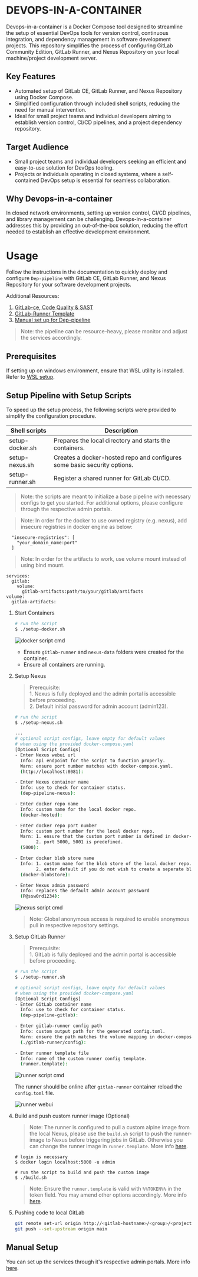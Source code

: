 # DEVOPS-IN-A-CONTAINER
Devops-in-a-container is a Docker Compose tool designed to streamline the setup of essential DevOps tools for version control, continuous integration, and dependency management in software development projects. This repository simplifies the process of configuring GitLab Community Edition, GitLab Runner, and Nexus Repository on your local machine/project development server.

## Key Features
- Automated setup of GitLab CE, GitLab Runner, and Nexus Repository using Docker Compose.
- Simplified configuration through included shell scripts, reducing the need for manual intervention.
- Ideal for small project teams and individual developers aiming to establish version control, CI/CD pipelines, and a project dependency repository.

## Target Audience
- Small project teams and individual developers seeking an efficient and easy-to-use solution for DevOps tooling.
- Projects or individuals operating in closed systems, where a self-contained DevOps setup is essential for seamless collaboration.

## Why Devops-in-a-container
In closed network environments, setting up version control, CI/CD pipelines, and library management can be challenging. Devops-in-a-container addresses this by providing an out-of-the-box solution, reducing the effort needed to establish an effective development environment.

# Usage
Follow the instructions in the documentation to quickly deploy and configure `Dep-pipeline` with GitLab CE, GitLab Runner, and Nexus Repository for your software development projects.

Additional Resources:
1. [GitLab-ce, Code Quality & SAST](./GITLAB.md)
1. [GitLab-Runner Template](./RUNNER.md)
1. [Manual set up for Dep-pipeline](./MANUAL.md)

> Note: the pipeline can be resource-heavy, please monitor and adjust the services accordingly.

## Prerequisites
If setting up on windows environment, ensure that WSL utility is installed. Refer to [WSL setup](https://learn.microsoft.com/en-us/windows/wsl/install).

## Setup Pipeline with Setup Scripts
To speed up the setup process, the following scripts were provided to simplify the configuration procedure.

|Shell scripts |Description |
|----|----|
|setup-docker.sh | Prepares the local directory and starts the containers. |
|setup-nexus.sh  | Creates a docker-hosted repo and configures some basic security options.  |
|setup-runner.sh | Register a shared runner for GitLab CI/CD. | 

> Note: the scripts are meant to initialize a base pipeline with necessary configs to get you started. For additional options, please configure through the respective admin portals.

> Note: In order for the docker to use owned registry (e.g. nexus), add insecure registries in docker engine as below:
```
  "insecure-registries": [
    "your_domain_name:port"
  ] 
```
> Note: In order for the artifacts to work, use volume mount instead of using bind mount. 
```
services:
  gitlab:
    volume:
      gitlab-artifacts:path/to/your/gitlab/artifacts
volume:
  gitlab-artifacts:
```

1. Start Containers
   ```sh
   # run the script
   $ ./setup-docker.sh
   ```
   ![docker script cmd](./docs/script_setup_docker.png)

   - Ensure `gitlab-runner` and `nexus-data` folders were created for the container.
   - Ensure all containers are running.

2. Setup Nexus  
    > Prerequisite:  
       1. Nexus is fully deployed and the admin portal is accessible before proceeding.  
       2. Default initial password for admin account (admin123).  


    ```sh
    # run the script
    $ ./setup-nexus.sh

    ...
    # optional script configs, leave empty for default values 
    # when using the provided docker-compose.yaml
    [Optional Script Configs]
    - Enter Nexus webui url
      Info: api endpoint for the script to function properly.
      Warn: ensure port number matches with docker-compose.yaml.
      (http://localhost:8081):

    - Enter Nexus container name
      Info: use to check for container status.
      (dep-pipeline-nexus):
    
    - Enter docker repo name
      Info: custom name for the local docker repo.
      (docker-hosted):
    
    - Enter docker repo port number
      Info: custom port number for the local docker repo.
      Warn: 1. ensure that the custom port number is defined in docker-compose.yaml.
            2. port 5000, 5001 is predefined.
      (5000):
    
    - Enter docker blob store name
      Info: 1. custom name for the blob store of the local docker repo.
            2. enter default if you do not wish to create a seperate blob store.
      (docker-blobstore):
    
    - Enter Nexus admin password
      Info: replaces the default admin account password
      (P@ssw0rd1234):
    ```
    ![nexus script cmd](./docs/script_setup_nexus.png)
    
    > Note: Global anonymous access is required to enable anonymous pull in respective repository settings. 

3. Setup GitLab Runner  
    > Prerequisite:  
       1. GitLab is fully deployed and the admin portal is accessible before proceeding.  
    
    ```sh
    # run the script
    $ ./setup-runner.sh

    # optional script configs, leave empty for default values 
    # when using the provided docker-compose.yaml
    [Optional Script Configs]
    - Enter GitLab container name
      Info: use to check for container status.
      (dep-pipeline-gitlab):

    - Enter gitlab-runner config path
      Info: custom output path for the generated config.toml.
      Warn: ensure the path matches the volume mapping in docker-compose.yaml
      (./gitlab-runner/config):

    - Enter runner template file
      Info: name of the custom runner config template.
      (runner.template):
    ```
    ![runner script cmd](./docs/script_setup_runner.png)

    The runner should be online after `gitlab-runner` container reload the `config.toml` file.

    ![runner webui](./docs/gitlab_webui_runner.png)

4. Build and push custom runner image (Optional)
    > Note: The runner is configured to pull a custom alpine image from the local Nexus, please use the `build.sh` script to push the runner-image to Nexus before triggering jobs in GitLab. Otherwise you can change the runner image in `runner.template`. More info [here](RUNNER.md).
    ```
    # login is necessary
    $ docker login localhost:5000 -u admin

    # run the script to build and push the custom image
    $ ./build.sh
    ```

    > Note: Ensure the `runner.template` is valid with `%%TOKEN%%` in the token field. You may amend other options accordingly. More info [here](RUNNER.md).

5. Pushing code to local GitLab
    ```sh
    git remote set-url origin http://<gitlab-hostname>/<group>/<project>.git
    git push --set-upstream origin main
    ```

## Manual Setup
You can set up the services through it's respective admin portals. More info [here](MANUAL.md).

